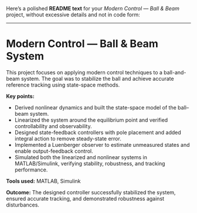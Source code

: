 Here’s a polished **README text** for your *Modern Control — Ball & Beam* project, without excessive details and not in code form:

---

# Modern Control — Ball & Beam System

This project focuses on applying modern control techniques to a ball-and-beam system. The goal was to stabilize the ball and achieve accurate reference tracking using state-space methods.

**Key points:**

* Derived nonlinear dynamics and built the state-space model of the ball–beam system.
* Linearized the system around the equilibrium point and verified controllability and observability.
* Designed state-feedback controllers with pole placement and added integral action to remove steady-state error.
* Implemented a Luenberger observer to estimate unmeasured states and enable output-feedback control.
* Simulated both the linearized and nonlinear systems in MATLAB/Simulink, verifying stability, robustness, and tracking performance.

**Tools used:** MATLAB, Simulink

**Outcome:** The designed controller successfully stabilized the system, ensured accurate tracking, and demonstrated robustness against disturbances.

